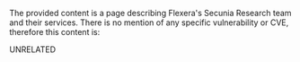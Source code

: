 The provided content is a page describing Flexera's Secunia Research team and their services. There is no mention of any specific vulnerability or CVE, therefore this content is:

UNRELATED